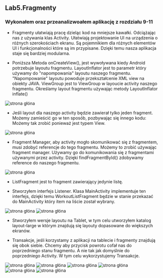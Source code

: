 ## Lab5.Fragmenty
### Wykonałem oraz przeanalizwoałem aplikację z rozdziału 9-11

- Fragmenty ułatwiają pracę dzieląc kod na mniejsze kawałki. Odciążając nas z używania klas Activity.
Ułatwiają projektowanie UI na urządzenia o różnych szerokościach ekranu.
Są pojemnikiem dla różnych elementów UI i funkcjonalności które są im przypisane.
Dzięki temu nasza aplikacja staje się bardziej modularna.

- Poniższa Metoda onCreateView(), jest wywoływana kiedy Android potrzebuje layoutu fragmentu.
LayoutInflator jest to parametr który używamy do "napompowania" layoutu naszego fragmentu.
"Napompowanie" layoutu powoduje przekształcenie XML view na obiekty JAVA.
ViewGroup jest to ViewGroup w layoucie activity naszego fragmentu.
Określamy layout fragmentu używając metody LayoutInflator inflate()

![strona głóna](/Lab5/1.JPG)

- Jeśli layout dla naszego activity będzie zawierał tylko jeden fragment.
Możemy zamieścić go w ten sposób, pozbywając się innego kodu:
Możemy tak zrobić ponieważ <fragment> jest typem View.
  
![strona głóna](/Lab5/2.JPG)

- Fragment Manager, aby activity mogło skomunikować się z fragmentem, musi zdobyć referencje 
do tego fragmentu. Możemy to zrobić używając fragment manager. Używamy go do komunikowania się 
z fragmentami używanymi przez activity.
Dzięki findFragmentById() zdobywamy reference do naszego fragmentu.

![strona głóna](/Lab5/3.JPG)

- ListFragment jest to fragment zawierający jedynie listę.

- Stworzyłem interfejs Listener. Klasa MainActivity implementuje ten interfejs, dzięki temu
WorkoutListFragment będzie w stanie przekazać do MainActivity który item na liście został wybrany.

![strona głóna](/Lab5/4.JPG)
![strona głóna](/Lab5/5.JPG)

- Stworzyłem wersje layoutu na Tablet, w tym celu utworzyłem katalog layout-large
w którym znajdują się layouty dopasowane do większych ekranów.

- Transakcje, jeśli korzystamy z aplikacji na tablecie i fragmenty znajdują się obok siebie.
Chcemy aby przycisk powrotu cofał nas do poprzedniego stanu fragmentu. A nie tak jak
domyślnie do poprzedniego Activity. W tym celu wykorzystujemy Transakcje.

![strona głóna](/Lab5/6.JPG)
![strona głóna](/Lab5/7.JPG)
![strona głóna](/Lab5/8.JPG)
![strona głóna](/Lab5/9.JPG)
![strona głóna](/Lab5/10.JPG)
![strona głóna](/Lab5/11.JPG)
